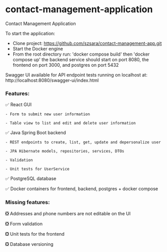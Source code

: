 # contact-management-application
Contact Management Application

To start the application:
- Clone project: https://github.com/szsara/contact-management-app.git
- Start the Docker engine
- From the root directory run: 'docker compose build' then 'docker compose up'
  the backend service should start on port 8080, the frontend on port 3000, and postgres on port 5432



Swagger UI available for API endpoint tests running on localhost at: http://localhost:8080/swagger-ui/index.html

<h3>Features:</h3>

:white_check_mark: React GUI

    - Form to submit new user information
    
    - Table view to list and edit and delete user information 

:white_check_mark: Java Spring Boot backend

    - REST endpoints to create, list, get, update and depersonalize user
    
    - JPA Hibernate models, repositories, services, DTOs
    
    - Validation
    
    - Unit tests for UserService
    
 :white_check_mark: PostgreSQL database
 
 :white_check_mark: Docker containers for frontend, backend, postgres + docker compose
 
 
 
 <h3>Missing features:</h3>
 
 :negative_squared_cross_mark:	Addresses and phone numbers are not editable on the UI
 
 :negative_squared_cross_mark:	Form validation
 
 :negative_squared_cross_mark:	Unit tests for the frontend

 :negative_squared_cross_mark:	Database versioning

    
